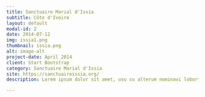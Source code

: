 ```yaml
---
title: Sanctuaire Marial d'Issia
subtitle: Côte d'Ivoire
layout: default
modal-id: 2
date: 2014-07-12
img: issia1.png
thumbnail: issia.png
alt: image-alt
project-date: April 2014
client: Start Bootstrap
category: Sanctuaire Marial d'Issia
site: https://sanctuaireissia.org/
description: Lorem ipsum dolor sit amet, usu cu alterum nominavi lobortis. At duo novum diceret. Tantas apeirian vix et, usu sanctus postulant inciderint ut, populo diceret necessitatibus in vim. Cu eum dicam feugiat noluisse.

---
```

